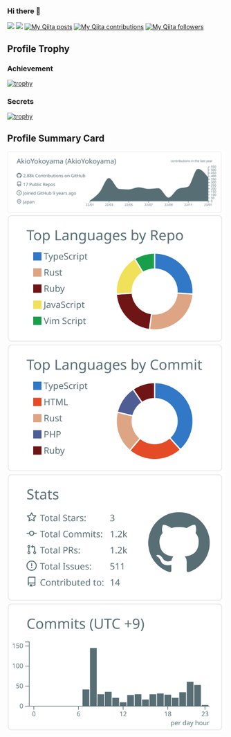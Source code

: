 ### Hi there 👋

![](https://komarev.com/ghpvc/?username=AkioYokoyama&style=flat)
![](https://img.shields.io/github/stars/AkioYokoyama)
[![My Qiita posts](https://qiita-badge.apiapi.app/s/AkioYokoyama/posts.svg)](http://qiita.com/AkioYokoyama)
[![My Qiita contributions](https://qiita-badge.apiapi.app/s/AkioYokoyama/contributions.svg)](http://qiita.com/AkioYokoyama)
[![My Qiita followers](https://qiita-badge.apiapi.app/s/AkioYokoyama/followers.svg)](http://qiita.com/AkioYokoyama)

## Profile Trophy
### Achievement
[![trophy](https://github-profile-trophy.vercel.app/?username=AkioYokoyama&title=PullRequest,Commits,Repositories,Stars)](https://github.com/AkioYokoyama/AkioYokoyama)
### Secrets
[![trophy](https://github-profile-trophy.vercel.app/?username=AkioYokoyama&rank=SECRET)](https://github.com/AkioYokoyama/AkioYokoyama)

## Profile Summary Card
[![](https://raw.githubusercontent.com/AkioYokoyama/AkioYokoyama/master/profile-summary-card-output/default/0-profile-details.svg)](https://github.com/vn7n24fzkq/github-profile-summary-cards)
[![](https://raw.githubusercontent.com/AkioYokoyama/AkioYokoyama/master/profile-summary-card-output/default/1-repos-per-language.svg)](https://github.com/vn7n24fzkq/github-profile-summary-cards) [![](https://raw.githubusercontent.com/AkioYokoyama/AkioYokoyama/master/profile-summary-card-output/default/2-most-commit-language.svg)](https://github.com/vn7n24fzkq/github-profile-summary-cards)
[![](https://raw.githubusercontent.com/AkioYokoyama/AkioYokoyama/master/profile-summary-card-output/default/3-stats.svg)](https://github.com/vn7n24fzkq/github-profile-summary-cards) [![](https://raw.githubusercontent.com/AkioYokoyama/AkioYokoyama/master/profile-summary-card-output/default/4-productive-time.svg)](https://github.com/vn7n24fzkq/github-profile-summary-cards)

<!--
**AkioYokoyama/AkioYokoyama** is a ✨ _special_ ✨ repository because its `README.md` (this file) appears on your GitHub profile.

Here are some ideas to get you started:

- 🔭 I’m currently working on ...
- 🌱 I’m currently learning ...
- 👯 I’m looking to collaborate on ...
- 🤔 I’m looking for help with ...
- 💬 Ask me about ...
- 📫 How to reach me: ...
- 😄 Pronouns: ...
- ⚡ Fun fact: ...
-->
